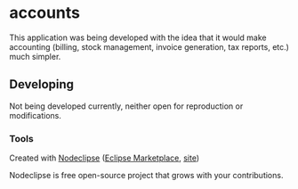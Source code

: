

# accounts

This application was being developed with the idea that it would make accounting (billing, stock management, invoice generation, tax reports, etc.) much simpler.

## Developing

Not being developed currently, neither open for reproduction or modifications.

### Tools

Created with [Nodeclipse](https://github.com/Nodeclipse/nodeclipse-1)
 ([Eclipse Marketplace](http://marketplace.eclipse.org/content/nodeclipse), [site](http://www.nodeclipse.org))   

Nodeclipse is free open-source project that grows with your contributions.
